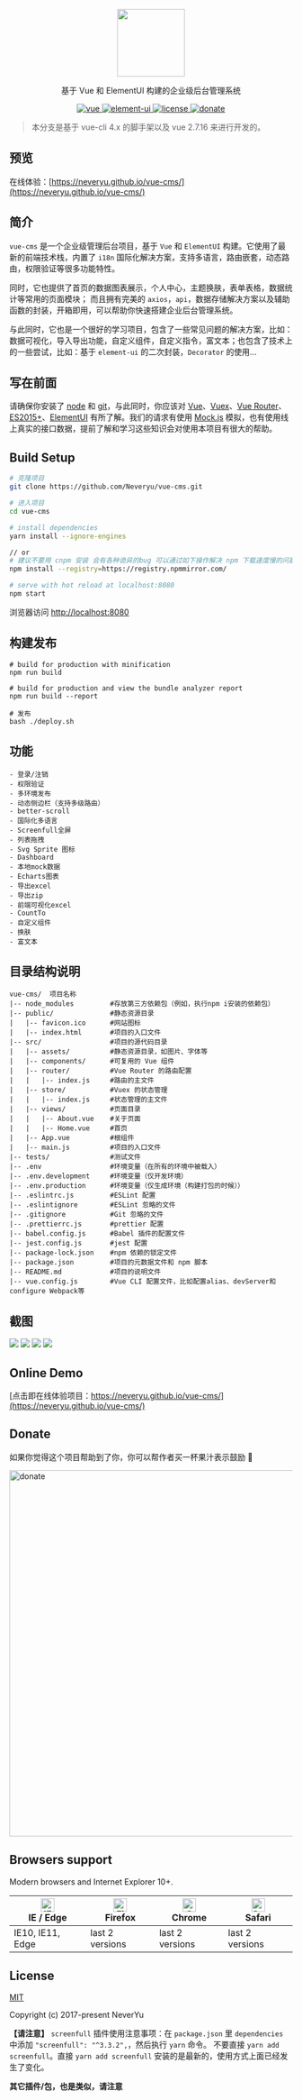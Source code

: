 <p align="center"><a href="https://blog.csdn.net/csdn_yudong/article/details/85250412"><img width="120" src="https://github.com/Neveryu/vue-cms/blob/vue-cli2/static/image/login-logo.png?raw=true"></a></p>

<p align="center">基于 Vue 和 ElementUI 构建的企业级后台管理系统</p>

<p align="center">
  <a href="https://github.com/vuejs/vue" rel="nofollow" target="_blank">
    <img src="https://img.shields.io/badge/vue-2.7.16-brightgreen.svg" alt="vue">
  </a>
  <a href="https://github.com/ElemeFE/element" rel="nofollow" target="_blank">
    <img src="https://img.shields.io/badge/element--ui-2.15.14-brightgreen.svg" alt="element-ui">
  </a>
  <a href="https://github.com/Neveryu/vue-cms/blob/master/LICENSE">
    <img src="https://img.shields.io/github/license/mashape/apistatus.svg" alt="license">
  </a>
  <a href="https://neveryu.github.io/reward/index.html" target="_blank">
    <img src="https://img.shields.io/badge/%24-donate-ff69b4.svg" alt="donate">
  </a>
</p>

> 本分支是基于 vue-cli 4.x 的脚手架以及 vue 2.7.16 来进行开发的。

## 预览

在线体验：[https://neveryu.github.io/vue-cms/](https://neveryu.github.io/vue-cms/)

## 简介

`vue-cms` 是一个企业级管理后台项目，基于 `Vue` 和 `ElementUI` 构建。它使用了最新的前端技术栈，内置了 `i18n` 国际化解决方案，支持多语言，路由嵌套，动态路由，权限验证等很多功能特性。

同时，它也提供了首页的数据图表展示，个人中心，主题换肤，表单表格，数据统计等常用的页面模块；
而且拥有完美的 `axios`，`api`，数据存储解决方案以及辅助函数的封装，开箱即用，可以帮助你快速搭建企业后台管理系统。

与此同时，它也是一个很好的学习项目，包含了一些常见问题的解决方案，比如：数据可视化，导入导出功能，自定义组件，自定义指令，富文本；也包含了技术上的一些尝试，比如：基于 `element-ui` 的二次封装，`Decorator` 的使用...

## 写在前面

请确保你安装了 [node](https://nodejs.org/en/) 和 [git](https://git-scm.com/)，与此同时，你应该对 [Vue](https://cn.vuejs.org/v2/guide/)、[Vuex](https://vuex.vuejs.org/zh/)、[Vue Router](https://router.vuejs.org/zh/)、[ES2015+](http://es6.ruanyifeng.com/)、[ElementUI](http://element-cn.eleme.io/#/zh-CN) 有所了解。我们的请求有使用 [Mock.js](https://github.com/nuysoft/Mock/wiki/Getting-Started) 模拟，也有使用线上真实的接口数据，提前了解和学习这些知识会对使用本项目有很大的帮助。

## Build Setup

```bash
# 克隆项目
git clone https://github.com/Neveryu/vue-cms.git

# 进入项目
cd vue-cms

# install dependencies
yarn install --ignore-engines

// or
# 建议不要用 cnpm 安装 会有各种诡异的bug 可以通过如下操作解决 npm 下载速度慢的问题
npm install --registry=https://registry.npmmirror.com/

# serve with hot reload at localhost:8080
npm start
```

浏览器访问 [http://localhost:8080](http://localhost:8080)

## 构建发布

```
# build for production with minification
npm run build

# build for production and view the bundle analyzer report
npm run build --report

# 发布
bash ./deploy.sh
```

## 功能

```
- 登录/注销
- 权限验证
- 多环境发布
- 动态侧边栏（支持多级路由）
- better-scroll
- 国际化多语言
- Screenfull全屏
- 列表拖拽
- Svg Sprite 图标
- Dashboard
- 本地mock数据
- Echarts图表
- 导出excel
- 导出zip
- 前端可视化excel
- CountTo
- 自定义组件
- 换肤
- 富文本
```

## 目录结构说明

```
vue-cms/  项目名称
|-- node_modules         #存放第三方依赖包（例如，执行npm i安装的依赖包）
|-- public/              #静态资源目录
|   |-- favicon.ico      #网站图标
|   |-- index.html       #项目的入口文件
|-- src/                 #项目的源代码目录
|   |-- assets/          #静态资源目录，如图片、字体等
|   |-- components/      #可复用的 Vue 组件
|   |-- router/          #Vue Router 的路由配置
|   |   |-- index.js     #路由的主文件
|   |-- store/           #Vuex 的状态管理
|   |   |-- index.js     #状态管理的主文件
|   |-- views/           #页面目录
|   |   |-- About.vue    #关于页面
|   |   |-- Home.vue     #首页
|   |-- App.vue          #根组件
|   |-- main.js          #项目的入口文件
|-- tests/               #测试文件
|-- .env                 #环境变量（在所有的环境中被载入）
|-- .env.development     #环境变量（仅开发环境）
|-- .env.production      #环境变量（仅生成环境（构建打包的时候））
|-- .eslintrc.js         #ESLint 配置
|-- .eslintignore        #ESLint 忽略的文件
|-- .gitignore           #Git 忽略的文件
|-- .prettierrc.js       #prettier 配置
|-- babel.config.js      #Babel 插件的配置文件
|-- jest.config.js       #jest 配置
|-- package-lock.json    #npm 依赖的锁定文件
|-- package.json         #项目的元数据文件和 npm 脚本
|-- README.md            #项目的说明文件
|-- vue.config.js        #Vue CLI 配置文件，比如配置alias、devServer和configure Webpack等
```

## 截图

![](./resource/screenhot3.png)
![](./resource/screenhot1.png)
![](./resource/screenhot2.png)
![](./resource/screenhot4.png)

## Online Demo

[点击即在线体验项目：https://neveryu.github.io/vue-cms/](https://neveryu.github.io/vue-cms/)

## Donate

如果你觉得这个项目帮助到了你，你可以帮作者买一杯果汁表示鼓励 :tropical_drink:

<img src="https://neveryu.github.io/reward/wechat-alipay.png" alt="donate" width="650">

## Browsers support

Modern browsers and Internet Explorer 10+.

| [<img src="https://raw.githubusercontent.com/alrra/browser-logos/master/src/edge/edge_48x48.png" alt="IE / Edge" width="24px" height="24px" />](http://godban.github.io/browsers-support-badges/)</br>IE / Edge | [<img src="https://raw.githubusercontent.com/alrra/browser-logos/master/src/firefox/firefox_48x48.png" alt="Firefox" width="24px" height="24px" />](http://godban.github.io/browsers-support-badges/)</br>Firefox | [<img src="https://raw.githubusercontent.com/alrra/browser-logos/master/src/chrome/chrome_48x48.png" alt="Chrome" width="24px" height="24px" />](http://godban.github.io/browsers-support-badges/)</br>Chrome | [<img src="https://raw.githubusercontent.com/alrra/browser-logos/master/src/safari/safari_48x48.png" alt="Safari" width="24px" height="24px" />](http://godban.github.io/browsers-support-badges/)</br>Safari |
| --------------------------------------------------------------------------------------------------------------------------------------------------------------------------------------------------------------- | ----------------------------------------------------------------------------------------------------------------------------------------------------------------------------------------------------------------- | ------------------------------------------------------------------------------------------------------------------------------------------------------------------------------------------------------------- | ------------------------------------------------------------------------------------------------------------------------------------------------------------------------------------------------------------- |
| IE10, IE11, Edge                                                                                                                                                                                                | last 2 versions                                                                                                                                                                                                   | last 2 versions                                                                                                                                                                                               | last 2 versions                                                                                                                                                                                               |

## License

[MIT](https://github.com/Neveryu/vue-cms/blob/master/LICENSE)

Copyright (c) 2017-present NeverYu

**【请注意】**
`screenfull` 插件使用注意事项：在 `package.json` 里 `dependencies` 中添加 `"screenfull": "^3.3.2",`，然后执行 `yarn` 命令。 不要直接 `yarn add screenfull`。直接 `yarn add screenfull` 安装的是最新的，使用方式上面已经发生了变化。

**其它插件/包，也是类似，请注意**
